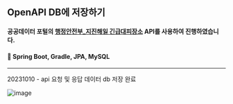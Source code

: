 
## OpenAPI DB에 저장하기

#### 공공데이터 포털의 [행정안전부_지진해일 긴급대피장소](https://www.data.go.kr/tcs/dss/selectApiDataDetailView.do?publicDataPk=3058512) API를 사용하여 진행하였습니다.

#### 🔨 Spring Boot, Gradle, JPA, MySQL

<hr/>

20231010 - api 요청 및 응답 데이터 db 저장 완료

![image](https://github.com/rriverr/OpenApiToDB/assets/98695286/b22cf8cd-a524-4963-9f6d-4e7c3dd87ebf)

